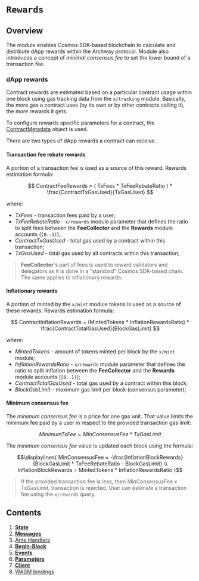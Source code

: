 <!--
order: 0
title: Rewards Overview
parent:
  title: "rewards"
-->

# `Rewards`

## Overview

The module enables Cosmos SDK-based blockchain to calculate and distribute dApp rewards within the Archway protocol.
Module also introduces a concept of *minimal consensus fee* to set the lower bound of a transaction fee.

### dApp rewards

Contract rewards are estimated based on a particular contract usage within one block using gas tracking data from the `x/tracking` module.
Basically, the more gas a contract uses (by its own or by other contracts calling it), the more rewards it gets.

To configure rewards specific parameters for a contract, the [ContractMetadata](01_state.md#ContractMetadata) object is used.

There are two types of dApp rewards a contract can receive.

#### Transaction fee rebate rewards

A portion of a transaction fee is used as a source of this reward. Rewards estimation formula:

$$
ContractFeeRewards = ( TxFees * TxFeeRebateRatio ) * \frac{ContractTxGasUsed}{TxGasUsed}
$$

where:

* *TxFees* - transaction fees paid by a user;
* *TxFeeRebateRatio* - `x/rewards` module parameter that defines the ratio to split fees between the **FeeCollector** and the **Rewards** module accounts (`[0..1)`);
* *ContractTxGasUsed* - total gas used by a contract within this transaction;
* *TxGasUsed* - total gas used by all contracts within this transaction;

> **FeeCollector**'s part of fees is used to reward validators and delegators as it is done in a "standard" Cosmos SDK-based chain. The same applies to inflationary rewards.

#### Inflationary rewards

A portion of minted by the `x/mint` module tokens is used as a source of these rewards. Rewards estimation formula:

$$
ContractInflationRewards = (MintedTokens * InflationRewardsRatio) * \frac{ContractTotalGasUsed}{BlockGasLimit}
$$

where:

* *MintedTokens* - amount of tokens minted per block by the `x/mint` module;
* *InflationRewardsRatio* - `x/rewards` module parameter that defines the ratio to split inflation between the **FeeCollector** and the **Rewards** module accounts (`[0..1)`);
* *ContractTotalGasUsed* - total gas used by a contract within this block;
* *BlockGasLimit* - maximum gas limit per block (consensus parameter);

#### Minimum consensus fee

The *minimum consensus fee* is a price for one gas unit. That value limits the minimum fee paid by a user in respect to the provided transaction gas limit:

$$
MinimumTxFee = MinConsensusFee * TxGasLimit
$$

The *minimum consensus fee* value is updated each block using the formula:

$$\displaylines{
MinConsensusFee = -\frac{InflationBlockRewards}{BlockGasLimit * TxFeeRebateRatio - BlockGasLimit} \\
InflationBlockRewards = MintedTokens * InflationRewardsRatio
}$$

> If the provided transaction fee is less, then MinConsensusFee x TxGasLimit, transaction is rejected.
> User can estimate a transaction fee using the `x/rewards` query.

## Contents

1. **[State](01_state.md)**
2. **[Messages](02_messages.md)**
3. [Ante Handlers](03_ante_handlers.md)
4. **[Begin-Block](04_begin_block.md)**
5. **[Events](05_events.md)**
6. **[Parameters](06_params.md)**
7. **[Client](07_client.md)**
8. [WASM bindings](08_wasm_bindings.md)
